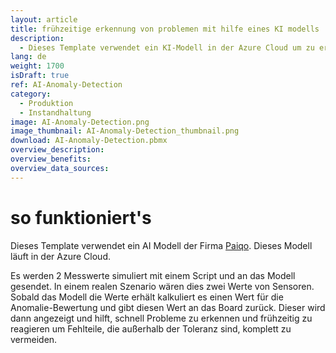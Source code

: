 ```yaml
---
layout: article
title: frühzeitige erkennung von problemen mit hilfe eines KI modells
description: 
  - Dieses Template verwendet ein KI-Modell in der Azure Cloud um zu erkennen, wann eine Anomalie entsteht und so die Wahrscheinlichkeit für eine Fehlproduktion steigt. Es werden 2 Messwerte an ein KI-Modell übermittelt und mit Hilfe der JSON Datenquelle erhält man eine Anomalie-Bewertung als Wert zurück. Mit diesem Wert kann man die aktuelle Situation schnell ersichtlich machen und so frühzeitig reagieren um Fehlproduktion komplett zu vermeiden. Sobald negative Werte auftreten zeigt das Board dies deutlich an und Mitarbeiter können schnell reagieren bevor Fehlteile entstehen.
lang: de
weight: 1700
isDraft: true
ref: AI-Anomaly-Detection
category:
  - Produktion
  - Instandhaltung
image: AI-Anomaly-Detection.png
image_thumbnail: AI-Anomaly-Detection_thumbnail.png
download: AI-Anomaly-Detection.pbmx
overview_description:
overview_benefits:
overview_data_sources:
---
```

# so funktioniert's

Dieses Template verwendet ein AI Modell der Firma [Paiqo](https://paiqo.com/de/). Dieses Modell läuft in der Azure Cloud.

Es werden 2 Messwerte simuliert mit einem Script und an das Modell gesendet. In einem realen Szenario wären dies zwei Werte von Sensoren. Sobald das Modell die Werte erhält kalkuliert es einen Wert für die Anomalie-Bewertung und gibt diesen Wert an das Board zurück. Dieser wird dann angezeigt und hilft, schnell Probleme zu erkennen und frühzeitig zu reagieren um Fehlteile, die außerhalb der Toleranz sind, komplett zu vermeiden.